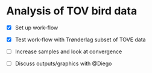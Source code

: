 # Analysis of TOV bird data

- [x] Set up work-flow 
- [x] Test work-flow with Trønderlag subset of TOVE data
- [ ] Increase samples and look at convergence
- [ ] Discuss outputs/graphics with @Diego



